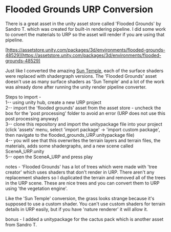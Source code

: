 # Flooded Grounds URP Conversion  

There is a great asset in the unity asset store called 'Flooded Grounds' by Sandro T. which was created for built-in rendering pipeline. I did some work to convert the materials to URP so the asset will render if you are using that pipeline.  

[https://assetstore.unity.com/packages/3d/environments/flooded-grounds-48529](https://assetstore.unity.com/packages/3d/environments/flooded-grounds-48529)  

Just like I converted the amazing [Sun Temple](https://github.com/blastfurnace360/sun_temple_urp), each of the surface shaders were replaced with shadergraph versions. The 'Flooded Grounds' asset doesn't use as many surface shaders as 'Sun Temple' and a lot of the work was already done after running the unity render pipeline converter.  

Steps to import -  
1-- using unity hub, create a new URP project  
2-- import the 'flooded grounds' asset from the asset store - uncheck the box for the 'post processing' folder to avoid an error (URP does not use this post processing anyway)  
3-- clone this repository and import the unitypackage file into your project (click 'assets' menu, select 'import package' -> 'import custom package', then navigate to the flooded_grounds_URP.unitypackage file)  
4-- you will see that this overwrites the terrain layers and terrain files, the materials, adds some shadergraphs, and a new scene called SceneA_URP.unity  
5-- open the SceneA_URP and press play  

notes - 'Flooded Grounds' has a lot of trees which were made with 'tree creator' which uses shaders that don't render in URP. There aren't any replacement shaders so I duplicated the terrain and removed all of the trees in the URP scene. These are nice trees and you can convert them to URP using 'the vegetation engine'.    

Like the 'Sun Temple' conversion, the grass looks strange because it's supposed to use a custom shader. You can't use custom shaders for terrain details in URP easily, but if you have 'nature renderer' it will allow it.   

bonus - I added a unitypackage for the cactus pack which is another asset from Sandro T.
